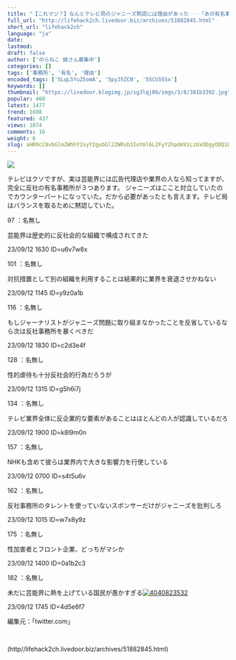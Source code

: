 ```yaml
---
title: "【これマジ？】なんとテレビ局のジャニーズ黙認には理由があった‥‥「あの有名事務所とバランスを取るため」"
full_url: "http://lifehack2ch.livedoor.biz/archives/51882845.html"
short_url: "lifehack2ch"
language: "ja"
date: 
lastmod: 
draft: false
author: ['のらねこ 嫁さん募集中']
categories: []
tags: ['事務所', '有名', '理由']
encoded_tags: ['5LqL5YuZ5omA', '5pyJ5ZCN', '55CG55Sx']
keywords: []
thumbnail: "https://livedoor.blogimg.jp/sg3lqj86/imgs/3/8/381b3392.jpg"
popular: 460
latest: 1477
trend: 1608
featured: 437
views: 1074
comments: 16
weight: 6
slug: aHR0cC8vbGlmZWhhY2syY2gubGl2ZWRvb3IuYml6L2FyY2hpdmVzLzUxODgyODQ1Lmh0bWw=
---
```


![](https://livedoor.blogimg.jp/sg3lqj86/imgs/3/8/381b3392.jpg)

<div><p>テレビはクソですが、実は芸能界には広告代理店や業界の人なら知ってますが、完全に反社の有名事務所が３つあります。 ジャニーズはここと対立していたのでカウンターパートになっていた。だから必要があったとも言えます。テレビ局はバランスを取るために黙認していた。</p> <p></p> <p class='t_name'>97 ：名無し</p> <p class='r4'>芸能界は歴史的に反社会的な組織で構成されてきた </p><p>23/09/12 1630 ID=u6v7w8x</p> <p class='t_name'>101 ：名無し</p> <p class='r4'>対抗措置として別の組織を利用することは結果的に業界を衰退させかねない </p><p>23/09/12 1145 ID=y9z0a1b</p> <p class='t_name'>116 ：名無し</p> <p class='r4'>もしジャーナリストがジャニーズ問題に取り組まなかったことを反省しているなら次は反社事務所を暴くべきだ </p><p>23/09/12 1830 ID=c2d3e4f</p> <p class='t_name'>128 ：名無し</p> <p class='r4'>性的虐待も十分反社会的行為だろうが </p><p>23/09/12 1315 ID=g5h6i7j</p> <p class='t_name'>134 ：名無し</p> <p class='r4'>テレビ業界全体に反企業的な要素があることはほとんどの人が認識しているだろ </p><p>23/09/12 1900 ID=k8l9m0n</p> <p class='t_name'>157 ：名無し</p> <p class='r4'>NHKも含めて彼らは業界内で大きな影響力を行使している </p><p>23/09/12 0700 ID=s4t5u6v</p> <p class='t_name'>162 ：名無し</p> <p class='r4'>反社事務所のタレントを使っていないスポンサーだけがジャニーズを批判しろ </p><p>23/09/12 1015 ID=w7x8y9z</p> <p class='t_name'>175 ：名無し</p> <p class='r4'>性加害者とフロント企業、どっちがマシか </p><p>23/09/12 1400 ID=0a1b2c3</p> <p class='t_name'>182 ：名無し</p> <p class='r2'>未だに芸能界に熱を上げている国民が愚かすぎる<a href='https//www.amazon.co.jp/dp/4040823532/?tag=nishiky24-22' target='_blank'><img src='https//m.media-amazon.com/images/I/41R2WLJgvCL._SL500_.jpg' alt='4040823532' border='0'></a> </p><p>23/09/12 1745 ID=4d5e6f7</p> <p class='p_url'>編集元：「twitter.com」</p> <br clear='all'></div>

(http//lifehack2ch.livedoor.biz/archives/51882845.html)
